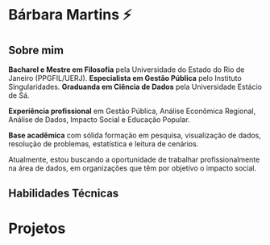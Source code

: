 # Bárbara Martins ⚡

## Sobre mim
**Bacharel e Mestre em Filosofia** pela Universidade do Estado do Rio de Janeiro (PPGFIL/UERJ). **Especialista em Gestão Pública** pelo Instituto Singularidades. **Graduanda em Ciência de Dados** pela Universidade Estácio de Sá. 

**Experiência profissional** em Gestão Pública, Análise Econômica Regional, Análise de Dados, Impacto Social e Educação Popular. 

**Base acadêmica** com sólida formação em pesquisa, visualização de dados, resolução de problemas, estatística e leitura de cenários. 

Atualmente, estou buscando a oportunidade de trabalhar profissionalmente na área de dados, em organizações que têm por objetivo o impacto social.  

## Habilidades Técnicas

# Projetos


